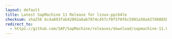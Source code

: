 ```yaml
---
layout: default
title: Latest SapMachine 11 Release for linux-ppc64le
checksum: sha256 6c4a893fab42092a6ab7874c457cf0f5f0f6c5901a50a427d8885ba087bac1d4
redirect_to:
  - https://github.com/SAP/SapMachine/releases/download/sapmachine-11.0.20/sapmachine-jdk-11.0.20_linux-ppc64le_bin.tar.gz
---
```

